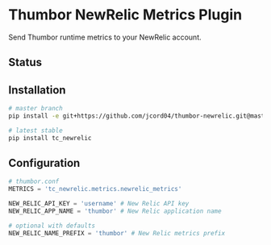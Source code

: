 # Thumbor NewRelic Metrics Plugin

Send Thumbor runtime metrics to your NewRelic account.

## Status


## Installation

```bash
# master branch
pip install -e git+https://github.com/jcord04/thumbor-newrelic.git@master#egg=tc_newrelic

# latest stable
pip install tc_newrelic
```

## Configuration

```python
# thumbor.conf
METRICS = 'tc_newrelic.metrics.newrelic_metrics'

NEW_RELIC_API_KEY = 'username' # New Relic API key
NEW_RELIC_APP_NAME = 'thumbor' # New Relic application name

# optional with defaults
NEW_RELIC_NAME_PREFIX = 'thumbor' # New Relic metrics prefix
```